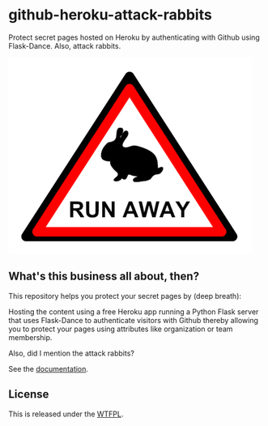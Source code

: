 # github-heroku-attack-rabbits

Protect secret pages hosted on Heroku by authenticating with Github using Flask-Dance. Also, attack rabbits.

![warning: attack rabbits ahead](img/warning.png)


## What's this business all about, then?

This repository helps you protect your secret pages by (deep breath):

Hosting the content using a free Heroku app running a Python Flask server that 
uses Flask-Dance to authenticate visitors with Github thereby allowing you to 
protect your pages using attributes like organization or team membership.

Also, did I mention the attack rabbits?

See the [documentation](https://pages.charlesreid1.com/github-heroku-attack-rabbits).


## License

This is released under the [WTFPL](LICENSE).


